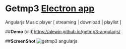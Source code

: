 # Getmp3 [Electron app](http://electron.atom.io/)
Angularjs Music player [ streaming | download | playlist ]

##**Demo**
(old)https://alewin.github.io/getmp3-angularjs/

##**ScreenShot**
![getmp3 angularjs](https://i.imgur.com/uxKCC1l.png)


